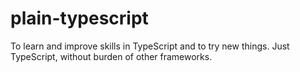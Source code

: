 # plain-typescript
To learn and improve skills in TypeScript and to try new things. Just TypeScript, without burden of other frameworks.
